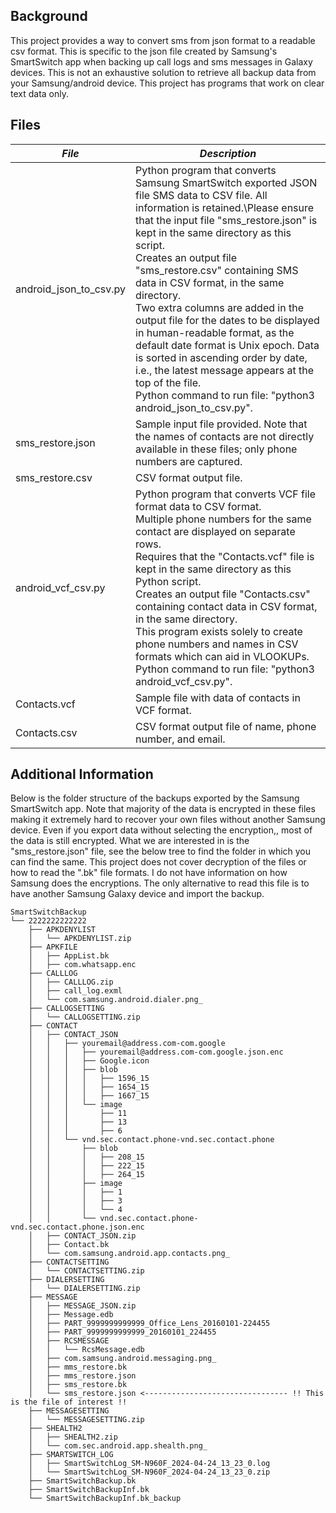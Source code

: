 Background
-----------------------
This project provides a way to convert sms from json format to a readable csv format. This is specific to the json file created by Samsung's SmartSwitch app when backing up call logs and sms messages in Galaxy devices. This is not an exhaustive solution to retrieve all backup data from your Samsung/android device. This project has programs that work on clear text data only.



Files
-----------------------
|*File*|*Description*|
|-|-|
|android_json_to_csv.py|Python program that converts Samsung SmartSwitch exported JSON file SMS data to CSV file. All information is retained.\Please ensure that the input file "sms_restore.json" is kept in the same directory as this script.<br>Creates an output file "sms_restore.csv" containing SMS data in CSV format, in the same directory.<br>Two extra columns are added in the output file for the dates to be displayed in human-readable format, as the default date format is Unix epoch. Data is sorted in ascending order by date, i.e., the latest message appears at the top of the file.<br>Python command to run file: "python3 android_json_to_csv.py".|
|sms_restore.json|Sample input file provided. Note that the names of contacts are not directly available in these files; only phone numbers are captured.|
|sms_restore.csv|CSV format output file.|
|android_vcf_csv.py|Python program that converts VCF file format data to CSV format.<br>Multiple phone numbers for the same contact are displayed on separate rows.<br>Requires that the "Contacts.vcf" file is kept in the same directory as this Python script.<br>Creates an output file "Contacts.csv" containing contact data in CSV format, in the same directory.<br>This program exists solely to create phone numbers and names in CSV formats which can aid in VLOOKUPs.<br>Python command to run file: "python3 android_vcf_csv.py".|
|Contacts.vcf|Sample file with data of contacts in VCF format.|
|Contacts.csv|CSV format output file of name, phone number, and email.|
  


Additional Information
-----------------------
Below is the folder structure of the backups exported by the Samsung SmartSwitch app. Note that majority of the data is encrypted in these files making it extremely hard to recover your own files without another Samsung device. Even if you export data without selecting the encryption,, most of the data is still encrypted. What we are interested in is the "sms_restore.json" file, see the below tree to find the folder in which you can find the same. This project does not cover decryption of the files or how to read the ".bk" file formats. I do not have information on how Samsung does the encryptions. The only alternative to read this file is to have another Samsung Galaxy device and import the backup.


    SmartSwitchBackup
    └── 2222222222222
        ├── APKDENYLIST
        │   └── APKDENYLIST.zip
        ├── APKFILE
        │   ├── AppList.bk
        │   ├── com.whatsapp.enc
        ├── CALLLOG
        │   ├── CALLLOG.zip
        │   ├── call_log.exml
        │   └── com.samsung.android.dialer.png_
        ├── CALLOGSETTING
        │   └── CALLOGSETTING.zip
        ├── CONTACT
        │   ├── CONTACT_JSON
        │   │   ├── youremail@address.com-com.google
        │   │   │   ├── youremail@address.com-com.google.json.enc
        │   │   │   ├── Google.icon
        │   │   │   ├── blob
        │   │   │   │   ├── 1596_15
        │   │   │   │   ├── 1654_15
        │   │   │   │   ├── 1667_15
        │   │   │   └── image
        │   │   │       ├── 11
        │   │   │       ├── 13
        │   │   │       ├── 6
        │   │   └── vnd.sec.contact.phone-vnd.sec.contact.phone
        │   │       ├── blob
        │   │       │   ├── 208_15
        │   │       │   ├── 222_15
        │   │       │   ├── 264_15
        │   │       ├── image
        │   │       │   ├── 1
        │   │       │   ├── 3
        │   │       │   └── 4
        │   │       └── vnd.sec.contact.phone-vnd.sec.contact.phone.json.enc
        │   ├── CONTACT_JSON.zip
        │   ├── Contact.bk
        │   └── com.samsung.android.app.contacts.png_
        ├── CONTACTSETTING
        │   └── CONTACTSETTING.zip
        ├── DIALERSETTING
        │   └── DIALERSETTING.zip
        ├── MESSAGE
        │   ├── MESSAGE_JSON.zip
        │   ├── Message.edb
        │   ├── PART_9999999999999_Office_Lens_20160101-224455
        │   ├── PART_9999999999999_20160101_224455
        │   ├── RCSMESSAGE
        │   │   └── RcsMessage.edb
        │   ├── com.samsung.android.messaging.png_
        │   ├── mms_restore.bk
        │   ├── mms_restore.json
        │   ├── sms_restore.bk
        │   └── sms_restore.json <-------------------------------- !! This is the file of interest !!
        ├── MESSAGESETTING
        │   └── MESSAGESETTING.zip
        ├── SHEALTH2
        │   ├── SHEALTH2.zip
        │   └── com.sec.android.app.shealth.png_
        ├── SMARTSWITCH_LOG
        │   ├── SmartSwitchLog_SM-N960F_2024-04-24_13_23_0.log
        │   └── SmartSwitchLog_SM-N960F_2024-04-24_13_23_0.zip
        ├── SmartSwitchBackup.bk
        ├── SmartSwitchBackupInf.bk
        └── SmartSwitchBackupInf.bk_backup

